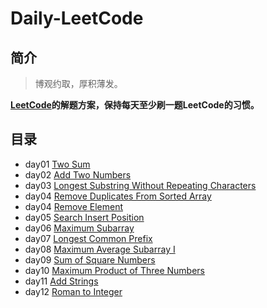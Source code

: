 # Daily-LeetCode

## 简介

> 博观约取，厚积薄发。

**[LeetCode](https://leetcode.com/)的解题方案，保持每天至少刷一题LeetCode的习惯。**


## 目录

- day01 [Two Sum](two-sum.py)
- day02 [Add Two Numbers](add-two-numbers.py)
- day03 [Longest Substring Without Repeating Characters](longest-substring-without-repeating-characters.py)
- day04 [Remove Duplicates From Sorted Array](remove-duplicates-from-sorted-array.py)
- day04 [Remove Element](remove-element.py)
- day05 [Search Insert Position](search-insert-position.py)
- day06 [Maximum Subarray](maximum-subarray.py)
- day07 [Longest Common Prefix](longest-common-prefix.py)
- day08 [Maximum Average Subarray I](maximum-average-subarray-I.py)
- day09 [Sum of Square Numbers](sum-of-square-numbers.py)
- day10 [Maximum Product of Three Numbers](maximum-product-of-three-numbers.py)
- day11 [Add Strings ](add-strings.py)
- day12 [Roman to Integer](roman-to-integer.py)
